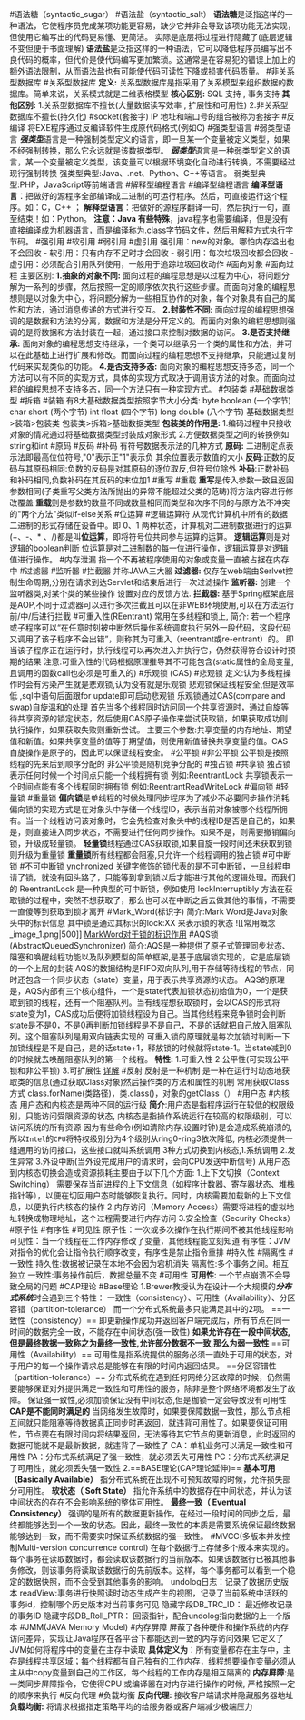 #语法糖（syntactic_sugar） #语法盐（syntactic_salt）
	**语法糖**是泛指这样的一种语法，它使程序员完成某项功能更容易，缺少它并非会导致该项功能无法实现，但使用它编写出的代码更易懂、更简洁。
	实际是底层将过程进行隐藏了(底层逻辑不变但便于书面理解)
	**语法盐**是泛指这样的一种语法，它可以降低程序员编写出不良代码的概率，但代价是使代码编写更加繁琐。这通常是在容易犯的错误上加上的额外语法限制，从而语法盐也有可能使代码可读性下降或损害代码质量。
#非关系型数据库 #关系型数据库 
	**定义:** 关系型数据库是指采用了关系模型来组织数据的数据库。简单来说，关系模式就是二维表格模型
	**核心区别:**  SQL 支持  ,  事务支持
	**其他区别:** 
	1.关系型数据库不擅长(大量数据读写效率  ,  扩展性和可用性)
	2.非关系型数据库不擅长(持久化)
#socket(套接字)
	IP 地址和端口号的组合被称为套接字
#反编译
	将EXE程序通过反编译软件生成原代码格式(例如C)
#强类型语言 #弱类型语言
	***强类型***语言是一种强制类型定义的语言，即一旦某一个变量被定义类型，如果不经强制转换，那么它永远就是该数据类型。 
	***弱类型***语言是一种弱类型定义的语言，某一个变量被定义类型，该变量可以根据环境变化自动进行转换，不需要经过现行强制转换
	强类型典型:Java、.net、Python、C++等语言。  弱类型典型:PHP，JavaScript等前端语言
#解释型编程语言 #编译型编程语言
	**编译型语言**：把做好的源程序全部编译成二进制的可运行程序。然后，可直接运行这个程序。如：C，C++ ；
	**解释型语言**：把做好的源程序翻译一句，然后执行一句，直至结束！如：Python。
	**注意：Java 有些特殊**，java程序也需要编译，但是没有直接编译成为机器语言，而是编译称为.class字节码文件，然后用解释方式执行字节码。
#强引用 #软引用 #弱引用 #虚引用
	强引用：new的对象。哪怕内存溢出也不会回收
	-
	软引用：只有内存不足时才会回收
	-
	弱引用：每次垃圾回收都会回收
	-
	虚引用：必须配合引用队列使用，一般用于追踪垃圾回收动作
#面向对象 #面向过程
	主要区别:
	**1.抽象的对象不同:** 面向过程的编程思想是以过程为中心，将问题分解为一系列的步骤，然后按照一定的顺序依次执行这些步骤。而面向对象的编程思想则是以对象为中心，将问题分解为一些相互协作的对象，每个对象具有自己的属性和方法，通过消息传递的方式进行交互。
	**2.封装性不同:** 面向过程的编程思想强调的是数据和方法的分离，数据和方法是分开定义的。而面向对象的编程思想则强调的是将数据和方法封装在一起，通过接口来控制对数据的访问。
	**3.是否支持继承:** 面向对象的编程思想支持继承，一个类可以继承另一个类的属性和方法，并可以在此基础上进行扩展和修改。而面向过程的编程思想不支持继承，只能通过复制代码来实现类似的功能。
	**4.是否支持多态:** 面向对象的编程思想支持多态，同一个方法可以有不同的实现方式，具体的实现方式取决于调用该方法的对象。而面向过程的编程思想不支持多态，同一个方法只有一种实现方式。
#包装类 #基础数据类型 #拆箱 #装箱
	有8大基础数据类型按照字节大小分类:
	byte  boolean   (一个字节)  char   short  (两个字节) 
	 int float (四个字节)  long  double (八个字节)
	基础数据类型>装箱>包装类    包装类>拆箱>基础数据类型
	**包装类的作用是:**
	1.编码过程中只接收对象的情况通过将基础数据类型封装成对象形式
	2.方便数据类型之间的转换例如string和int
#原码 #反码 #补码
	有符号数据表示法的几种方式
	**原码:** 二进制定点表示法即最高位位符号,"0"表示正"1"表示负
	其余位置表示数值的大小
	**反码**:正数的反码与其原码相同:负数的反码是对其原码的逐位取反,但符号位除外
	**补码**:正数补码和补码相同,负数补码在其反码的末位加1
#重写 #重载
	**重写**是传入参数一致且返回参数相同(子类重写父类方法所抛出的异常不能超过父类的范畴)将方法内容进行修改覆盖
	**重载**则是参数的数量不同或数量相同而类型和次序不同的与原方法不冲突的"两个方法"类似if-else关系
#位运算 #逻辑运算符
	从现代计算机中所有的数据二进制的形式存储在设备中。即 0、1 两种状态，计算机对二进制数据进行的运算(+、-、* 、/)都是叫**位运算**，即将符号位共同参与运算的运算。
	**逻辑运算**则是对逻辑的boolean判断
	位运算是对二进制数的每一位进行操作，逻辑运算是对逻辑值进行操作。
#内存泄漏
	指一个不再被程序使用的对象或变量一直被占据在内存中
#过滤器 #监听器 #拦截器  并称JAVA三大器
	**过滤器:** 仅存在web端由Serlvet控制生命周期,分别在请求到达Servlet和结束后进行一次过滤操作
	**监听器:** 创建一个监听器类,对某个类的某些操作 设置对应的反馈方法.
	**拦截器:** 基于Spring框架底层是AOP,不同于过滤器可以进行多次拦截且可以在非WEB环境使用,可以在方法运行前/中/后进行拦截
#可重入性(REentrant)
	常用在多线程和锁上,
	简介:  若一个程序或子程序可以“在任意时刻被中断然后操作系统调度执行另外一段代码，这段代码又调用了该子程序不会出错”，则称其为可重入（reentrant或re-entrant）的。 即当该子程序正在运行时，执行线程可以再次进入并执行它，仍然获得符合设计时预期的结果
	注意:可重入性的代码根据原理推导其不可能包含(static属性的全局变量,且调用的函数call也必须是可重入的)
#乐观锁 (CAS) #悲观锁
	定义:认为多线程操作时会有污染产生就是悲观锁,认为没有就是乐观锁
	悲观锁保证线程安全,但是效率低  ,sql中语句后面跟for update即可启动悲观锁
	乐观锁通过CAS(compare and swap)自旋温和的处理
	首先当多个线程同时访问同一个共享资源时，通过自旋等待共享资源的锁定状态，然后使用CAS原子操作来尝试获取锁，如果获取成功则执行操作，如果获取失败则重新尝试。
	主要三个参数:共享变量的内存地址、期望值和新值。如果共享变量的值等于期望值，则使用新值替换共享变量的值。CAS自旋操作是原子的，因此可以保证线程安全。
#公平锁 #非公平锁
	公平锁是按照线程的先来后到顺序分配的
	非公平锁是随机竞争分配的
#独占锁 #共享锁
	独占锁表示任何时候一个时间点只能一个线程拥有锁  例如:ReentrantLock
	共享锁表示一个时间点能有多个线程同时拥有锁  例如:ReentrantReadWriteLock
#偏向锁 #轻量锁 #重量锁
	**偏向锁**是单线程的时候处理同步程序为了减少不必要同步操作消耗
	偏向锁的实现方式是在对象头中存储一个线程ID，表示当前对象被哪个线程所拥有。当一个线程访问该对象时，它会先检查对象头中的线程ID是否是自己的，如果是，则直接进入同步状态，不需要进行任何同步操作。如果不是，则需要撤销偏向锁，升级成轻量锁。
	**轻量锁**线程通过CAS获取锁,如果自旋一段时间还未获取到锁则升级为重量锁
	**重量锁**所有线程都会阻塞,只允许一个线程调用的独占锁
#可中断锁 #不可中断锁
	ynchronized 关键字修饰的锁代表的是不可中断锁，一旦线程申请了锁，就没有回头路了，只能等到拿到锁以后才能进行其他的逻辑处理。而我们的 ReentrantLock 是一种典型的可中断锁，例如使用 lockInterruptibly 方法在获取锁的过程中，突然不想获取了，那么也可以在中断之后去做其他的事情，不需要一直傻等到获取到锁才离开
#Mark_Word(标识字)
	简介:Mark Word是Java对象头中的标识信息
	其中锁是通过其标识的lock:XX 来表示锁的状态
	![[常用概念_image_1.png|500]]
	[MarkWord对于锁的标识作用](https://blog.csdn.net/scdn_cp/article/details/86491792)
#AQS锁(AbstractQueuedSynchronizer)
	简介:AQS是一种提供了原子式管理同步状态、阻塞和唤醒线程功能以及队列模型的简单框架,是基于底层锁实现的，它是底层锁的一个上层的封装
	AQS的数据结构是FIFO双向队列,用于存储等待线程的节点，同时还包含一个同步状态（state）变量，用于表示共享资源的状态。
	AQS的原理是，AQS内部有三个核心组件，一个是state代表加锁状态初始值为0，一个是获取到锁的线程，还有一个阻塞队列。当有线程想获取锁时，会以CAS的形式将state变为1，CAS成功后便将加锁线程设为自己。当其他线程来竞争锁时会判断state是不是0，不是0再判断加锁线程是不是自己，不是的话就把自己放入阻塞队列。这个阻塞队列是用双向链表实现的
	可重入锁的原理就是每次加锁时判断一下加锁线程是不是自己，是的话state+1，释放锁的时候就将state-1。当state减到0的时候就去唤醒阻塞队列的第一个线程。
	**特性:** 1.可重入性 2.公平性(可实现公平锁和非公平锁) 3.可扩展性
	[详解](https://tech.meituan.com/2019/12/05/aqs-theory-and-apply.html)
#反射
	反射是一种机制
	是一种在运行时动态地获取类的信息(通过获取Class对象)然后操作类的方法和属性的机制
	常用获取Class方式 class.forName(类路径)，类.class()，对象的getClass（）
#用户态 #内核态
	用户态和内核态是两种不同的运行级
	**简介**:用户态是指程序运行在较低的权限级别，只能访问受限资源的状态,  内核态是指操作系统运行在较高的权限级别，可以访问系统的所有资源
	因为有些命令(例如清除内存,设置时钟)是会造成系统崩溃的,所以`Intel`的`CPU`将特权级别分为4个级别从ring0-ring3依次降低,
	内核必须提供一组通用的访问接口，这些接口就叫系统调用
	3种方式切换到内核态,1.系统调用 2.发生异常 3.外设中断(当外设完成用户的请求时，会向CPU发送中断信号)
	从用户态到内核态切换会造成资源损耗主要由于以下几个方面:
	1.上下文切换（Context Switching） 需要保存当前进程的上下文信息（如程序计数器、寄存器状态、堆栈指针等），以便在切回用户态时能够恢复执行。同时，内核需要加载新的上下文信息，以便执行内核态的操作
	2.内存访问（Memory Access）需要将进程的虚拟地址转换成物理地址，这个过程需要进行内存访问
	3.安全检查（Security Checks）
#原子性 #有序性 #可见性 
	原子性：一次或多次操作在执行期间不被其他线程影响
	可见性：当一个线程在工作内存修改了变量，其他线程能立刻知道
	有序性：JVM对指令的优化会让指令执行顺序改变，有序性是禁止指令重排
#持久性 #隔离性 #一致性
	持久性:数据被记录在本地不会因为宕机消失
	隔离性:多个事务之间。相互独立
	一致性:事务操作前后，数据总量不变
#可用性 
	**可用性**: 一个节点崩溃不会导致全局的问题
#CAP理论 #Base理论
	1.Brewer教授认为在设计一个大规模的***分布式系统***时会遇到三个特性：
	一致性（consistency）、可用性（Availability）、分区容错（partition-tolerance）
	而一个分布式系统最多只能满足其中的2项。
	==一致性（consistency）==
	即更新操作成功并返回客户端完成后，所有节点在同一时间的数据完全一致，不能存在中间状态(强一致性)
	**如果允许存在一段中间状态,但是最终数据一致称之为最终一致性,允许部分数据不一致,那么为弱一致性**
	==可用性（Availability）==
	可用性是指系统提供的服务必须一直处于可用的状态，对于用户的每一个操作请求总是能够在有限的时间内返回结果。
	==分区容错性（partition-tolerance）==
	分布式系统在遇到任何网络分区故障的时候，仍然需要能够保证对外提供满足一致性和可用性的服务，除非是整个网络环境都发生了故障。
	保证强一致性,必须加锁保证没有中间状态,但是枷锁一定会导致没有可用性
	**CAP是不能同时满足的**
	当网络发生故障时，如果要保障数据一致性，那么节点相互间就只能阻塞等待数据真正同步时再返回，就违背可用性了。如果要保证可用性，节点要在有限时间内将结果返回，无法等待其它节点的更新消息，此时返回的数据可能就不是最新数据，就违背了一致性了
	CA：单机业务可以满足一致性和可用性
	PA：分布式系统满足了强一致性，就必须丢失可用性
	PC：分布式系统满足了可用性，就必须丢失强一致性
	2.==BASE理论(CAP理论延伸)==
	**基本可用（Basically Available）**
	指分布式系统在出现不可预知故障的时候，允许损失部分可用性。
	**软状态（ Soft State）**
	指允许系统中的数据存在中间状态，并认为该中间状态的存在不会影响系统的整体可用性。
	**最终一致（ Eventual Consistency）**
	强调的是所有的数据更新操作，在经过一段时间的同步之后，最终都能够达到一个一致的状态。因此，最终一致性的本质是需要系统保证最终数据能够达到一致，而不需要实时保证系统数据的强一致性。
#MVCC(多版本并发控制Multi-version concurrence control)
	在每个数据行上存储多个版本来实现的。每个事务在读取数据时，都会读取该数据行的当前版本。如果该数据行已被其他事务修改，则该事务将读取该数据行的先前版本。这样，每个事务都可以看到一个稳定的数据快照，而不会受到其他事务的影响。
	undolog日志：记录了数据历史版本
	readView:事务进行快照读时动态生成产生的视图，记录了当前系统中活跃的事务id，控制哪个历史版本对当前事务可见
	隐藏字段DB_TRC_ID： 最近修改记录的事务ID 
	隐藏字段DB_Roll_PTR： 回滚指针，配合undolog指向数据的上一个版本
#JMM(JAVA Memory Model) #内存屏障
	屏蔽了各种硬件和操作系统的内存访问差异，实现让Java程序在各平台下都能达到一致的内存访问效果
	它定义了JVM如何将程序中的变量在主存中读取
	**具体定义为**：所有变量都存在主存中，主存是线程共享区域；每个线程都有自己独有的工作内存，线程想要操作变量必须从主从中copy变量到自己的工作区，每个线程的工作内存是相互隔离的
	**内存屏障**:是一类同步屏障指令，它使得CPU 或编译器在对内存进行操作的时候, 严格按照一定的顺序来执行
#反向代理 #负载均衡 
	**反向代理:** 接收客户端请求并隐藏服务器地址
	**负载均衡:** 将请求根据指定策略平均的给服务器或客户端减少极端压力












